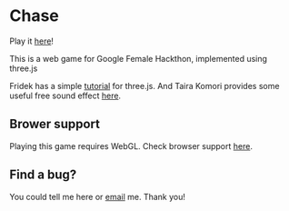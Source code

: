# Chase

Play it [here](http://hermione521.github.io/Chase)!

This is a web game for Google Female Hackthon, implemented using three.js

Fridek has a simple [tutorial](https://github.com/fridek/Threejs-Tetris-Tutorial) for three.js. And Taira Komori provides some useful free sound effect [here](http://taira-komori.jpn.org/freesounden.html).

## Brower support

Playing this game requires WebGL. Check browser support [here](http://caniuse.com/webgl).

## Find a bug?

You could tell me here or [email](mailto:hermione0521@gamil.com) me. Thank you!